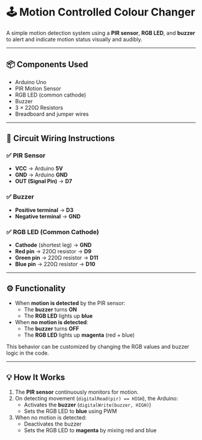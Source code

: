# 🕹️ Motion Controlled Colour Changer

A simple motion detection system using a **PIR sensor**, **RGB LED**, and **buzzer** to alert and indicate motion status visually and audibly.

---

## 📦 Components Used

- Arduino Uno  
- PIR Motion Sensor  
- RGB LED (common cathode)  
- Buzzer  
- 3 × 220Ω Resistors  
- Breadboard and jumper wires  

---

## 🔌 Circuit Wiring Instructions

### ✅ PIR Sensor
- **VCC** → Arduino **5V**
- **GND** → Arduino **GND**
- **OUT (Signal Pin)** → **D7**

### ✅ Buzzer
- **Positive terminal** → **D3**
- **Negative terminal** → **GND**

### ✅ RGB LED (Common Cathode)
- **Cathode** (shortest leg) → **GND**
- **Red pin** → 220Ω resistor → **D9**
- **Green pin** → 220Ω resistor → **D11**
- **Blue pin** → 220Ω resistor → **D10**

---

## ⚙️ Functionality

- When **motion is detected** by the PIR sensor:
  - The **buzzer** turns **ON**
  - The **RGB LED** lights up **blue**
- When **no motion is detected**:
  - The **buzzer** turns **OFF**
  - The **RGB LED** lights up **magenta** (red + blue)

This behavior can be customized by changing the RGB values and buzzer logic in the code.

---

## 💡 How It Works

1. The **PIR sensor** continuously monitors for motion.
2. On detecting movement (`digitalRead(pir) == HIGH`), the Arduino:
   - Activates the **buzzer** (`digitalWrite(buzzer, HIGH)`)
   - Sets the RGB LED to **blue** using PWM
3. When no motion is detected:
   - Deactivates the buzzer
   - Sets the RGB LED to **magenta** by mixing red and blue

